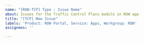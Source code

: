 ```yaml
---
name: "[ROW-TCP] Type : Issue Name"
about: Issues for the Traffic Control Plans module in ROW app
title: "[TCP] New Issue"
labels: 'Product: ROW Portal, Service: Apps, Workgroup: ROW'
assignees: ''

---
```



